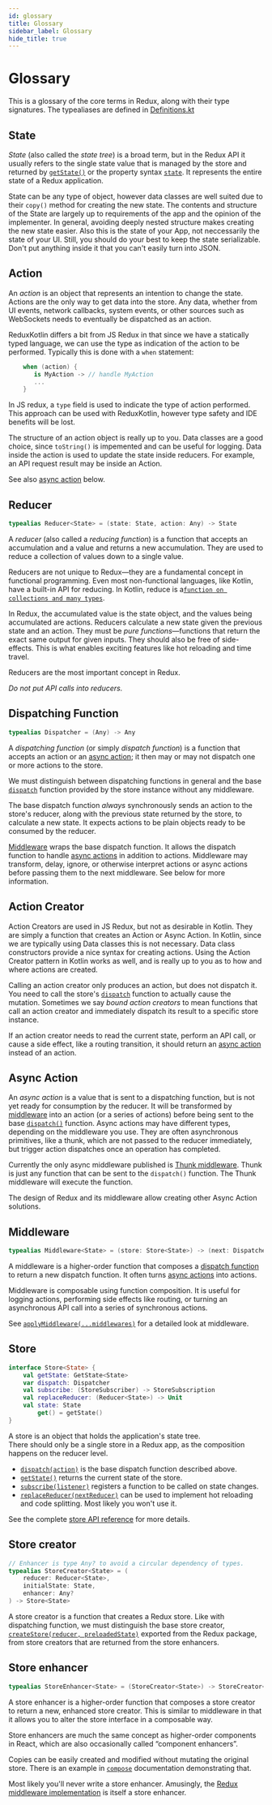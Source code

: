 ```yaml
---
id: glossary
title: Glossary
sidebar_label: Glossary
hide_title: true
---
```


# Glossary

This is a glossary of the core terms in Redux, along with their type signatures. The typealiases are defined in [Definitions.kt](todo)

## State

_State_ (also called the _state tree_) is a broad term, but in the Redux API it usually refers to the single state value that is managed by the store and returned by [`getState()`](api/Store.md#getState) or the property syntax [`state`](api/Store.md#getState). It represents the entire state of a Redux application.

State can be any type of object, however data classes are well suited due to their `copy()` method for creating the new state.  The contents and structure of the State are largely up to requirements of the app and the opinion of the implementer.  In general, avoiding deeply nested structure makes creating the new state easier.  Also this is the state of your App, not neccessarily the state of your UI. Still, you should do your best to keep the state serializable. Don't put anything inside it that you can't easily turn into JSON.

## Action

An _action_ is an object that represents an intention to change the state. Actions are the only way to get data into the store. Any data, whether from UI events, network callbacks, system events, or other sources such as WebSockets needs to eventually be dispatched as an action.

ReduxKotlin differs a bit from JS Redux in that since we have a statically typed language, we can use the type as indication of the action to be performed. Typically this is done with a `when` statement:

```kotlin
	when (action) {
	   is MyAction -> // handle MyAction
	   ...
    }
```

In JS redux, a `type` field is used to indicate the type of action performed.  This approach can be used with ReduxKotlin, however type safety and IDE benefits will be lost.

The structure of an action object is really up to you.  Data classes are a good choice, since `toString()` is impemented and can be useful for logging. Data inside the action is used to update the state inside reducers.  For example, an API request result may be inside an Action.

See also [async action](#async-action) below.

## Reducer

```kotlin
typealias Reducer<State> = (state: State, action: Any) -> State
```

A _reducer_ (also called a _reducing function_) is a function that accepts an accumulation and a value and returns a new accumulation. They are used to reduce a collection of values down to a single value.

Reducers are not unique to Redux—they are a fundamental concept in functional programming. Even most non-functional languages, like Kotlin, have a built-in API for reducing. In Kotlin, reduce is a[`function on collections and many types`](https://kotlinlang.org/api/latest/jvm/stdlib/kotlin.collections/reduce.html).

In Redux, the accumulated value is the state object, and the values being accumulated are actions. Reducers calculate a new state given the previous state and an action. They must be _pure functions_—functions that return the exact same output for given inputs. They should also be free of side-effects. This is what enables exciting features like hot reloading and time travel.

Reducers are the most important concept in Redux.

_Do not put API calls into reducers._

## Dispatching Function

```kotlin
typealias Dispatcher = (Any) -> Any
```

A _dispatching function_ (or simply _dispatch function_) is a function that accepts an action or an [async action](#async-action); it then may or may not dispatch one or more actions to the store.

We must distinguish between dispatching functions in general and the base [`dispatch`](api/Store.md#dispatchaction) function provided by the store instance without any middleware.

The base dispatch function _always_ synchronously sends an action to the store's reducer, along with the previous state returned by the store, to calculate a new state. It expects actions to be plain objects ready to be consumed by the reducer.

[Middleware](#middleware) wraps the base dispatch function. It allows the dispatch function to handle [async actions](#async-action) in addition to actions. Middleware may transform, delay, ignore, or otherwise interpret actions or async actions before passing them to the next middleware. See below for more information.

## Action Creator

Action Creators are used in JS Redux, but not as desirable in Kotlin.  They are simply a function that creates an Action or Async Action.  In Kotlin, since we are typically using Data classes this is not necessary.  Data class constructors provide a nice syntax for creating actions.  Using the Action Creator pattern in Kotlin works as well, and is really up to you as to how and where actions are created.

Calling an action creator only produces an action, but does not dispatch it. You need to call the store's [`dispatch`](api/Store.md#dispatchaction) function to actually cause the mutation. Sometimes we say _bound action creators_ to mean functions that call an action creator and immediately dispatch its result to a specific store instance.

If an action creator needs to read the current state, perform an API call, or cause a side effect, like a routing transition, it should return an [async action](#async-action) instead of an action.

## Async Action

An _async action_ is a value that is sent to a dispatching function, but is not yet ready for consumption by the reducer. It will be transformed by [middleware](#middleware) into an action (or a series of actions) before being sent to the base [`dispatch()`](api/Store.md#dispatchaction) function. Async actions may have different types, depending on the middleware you use. They are often asynchronous primitives, like a thunk, which are not passed to the reducer immediately, but trigger action dispatches once an operation has completed.

Currently the only async middleware published is [Thunk middleware](https://github.com/reduxkotlin/redux-kotlin-thunk).  Thunk is just any function that can be sent to the `dispatch()` function.  The Thunk middleware will execute the function.

The design of Redux and its middleware allow creating other Async Action solutions.

## Middleware

```kotlin
typealias Middleware<State> = (store: Store<State>) -> (next: Dispatcher) -> (action: Any) -> Any
```

A middleware is a higher-order function that composes a [dispatch function](#dispatching-function) to return a new dispatch function. It often turns [async actions](#async-action) into actions.

Middleware is composable using function composition. It is useful for logging actions, performing side effects like routing, or turning an asynchronous API call into a series of synchronous actions.

See [`applyMiddleware(...middlewares)`](./api/applyMiddleware.md) for a detailed look at middleware.

## Store

```kotlin
interface Store<State> {
    val getState: GetState<State>
    var dispatch: Dispatcher
    val subscribe: (StoreSubscriber) -> StoreSubscription
    val replaceReducer: (Reducer<State>) -> Unit
    val state: State
        get() = getState()
}
```

A store is an object that holds the application's state tree.  
There should only be a single store in a Redux app, as the composition happens on the reducer level.

- [`dispatch(action)`](api/Store.md#dispatchaction) is the base dispatch function described above.
- [`getState()`](api/Store.md#getState) returns the current state of the store.
- [`subscribe(listener)`](api/Store.md#subscribelistener) registers a function to be called on state changes.
- [`replaceReducer(nextReducer)`](api/Store.md#replacereducernextreducer) can be used to implement hot reloading and code splitting. Most likely you won't use it.

See the complete [store API reference](api/Store.md#dispatchaction) for more details.

## Store creator

```kotlin
// Enhancer is type Any? to avoid a circular dependency of types.
typealias StoreCreator<State> = (
    reducer: Reducer<State>,
    initialState: State,
    enhancer: Any?
) -> Store<State>
```

A store creator is a function that creates a Redux store. Like with dispatching function, we must distinguish the base store creator, [`createStore(reducer, preloadedState)`](api/createStore.md) exported from the Redux package, from store creators that are returned from the store enhancers.

## Store enhancer

```kotlin
typealias StoreEnhancer<State> = (StoreCreator<State>) -> StoreCreator<State>
```

A store enhancer is a higher-order function that composes a store creator to return a new, enhanced store creator. This is similar to middleware in that it allows you to alter the store interface in a composable way.

Store enhancers are much the same concept as higher-order components in React, which are also occasionally called “component enhancers”.

Copies can be easily created and modified without mutating the original store. There is an example in [`compose`](api/compose.md) documentation demonstrating that.

Most likely you'll never write a store enhancer. Amusingly, the [Redux middleware implementation](api/applyMiddleware.md) is itself a store enhancer.
